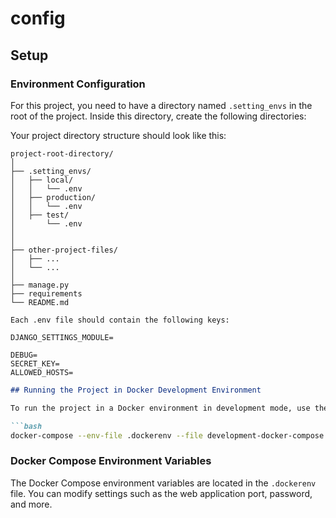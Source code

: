 # config

## Setup

### Environment Configuration

For this project, you need to have a directory named `.setting_envs` in the root of the project. Inside this directory, create the following directories:


Your project directory structure should look like this:

```plaintext
project-root-directory/
│
├── .setting_envs/
│   ├── local/
│   │   └── .env
│   ├── production/
│   │   └── .env
│   ├── test/
│       └── .env
│   
│
├── other-project-files/
│   ├── ...
│   └── ...
│
├── manage.py
├── requirements
└── README.md

Each .env file should contain the following keys:

DJANGO_SETTINGS_MODULE=

DEBUG=
SECRET_KEY=
ALLOWED_HOSTS=

```

```markdown
## Running the Project in Docker Development Environment

To run the project in a Docker environment in development mode, use the following command:

```bash
docker-compose --env-file .dockerenv --file development-docker-compose.yml up -d
```

### Docker Compose Environment Variables

The Docker Compose environment variables are located in the `.dockerenv` file. You can modify settings such as the web application port, password, and more.
```

